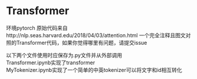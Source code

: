 # Transformer
环境pytorch
原始代码来自http://nlp.seas.harvard.edu/2018/04/03/attention.html
一个完全注释且图文对照的Transformer代码，如果你觉得哪里有问题，请提交issue

以下两个文件使用时应保存为.py文件并从外部调用\
Transformer.ipynb实现了transformer \
MyTokenizer.ipynb实现了一个简单的中英tokenizer可以将文字和id相互转化
